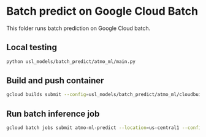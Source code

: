 # Batch predict on Google Cloud Batch

This folder runs batch prediction on Google Cloud batch.

## Local testing

```sh
python usl_models/batch_predict/atmo_ml/main.py
```

## Build and push container

```sh
gcloud builds submit --config=usl_models/batch_predict/atmo_ml/cloudbuild.yaml .
```

## Run batch inference job

```sh
gcloud batch jobs submit atmo-ml-predict --location=us-central1 --config=usl_models/batch_predict/atmo_ml/predict.yaml
```
